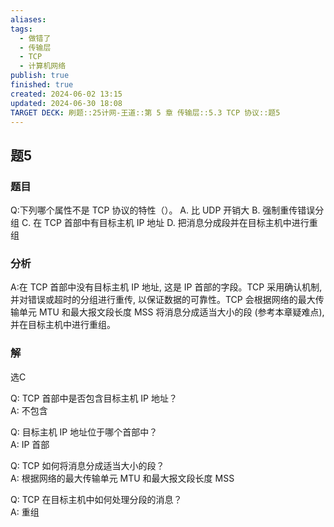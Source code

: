 ```yaml
---
aliases: 
tags:
  - 做错了
  - 传输层
  - TCP
  - 计算机网络
publish: true
finished: true
created: 2024-06-02 13:15
updated: 2024-06-30 18:08
TARGET DECK: 刷题::25计网-王道::第 5 章 传输层::5.3 TCP 协议::题5
---
```


## 题5
### 题目
Q:下列哪个属性不是 TCP 协议的特性（）。
A. 比 UDP 开销大
B. 强制重传错误分组
C. 在 TCP 首部中有目标主机 IP 地址
D. 把消息分成段并在目标主机中进行重组
### 分析
A:在 TCP 首部中没有目标主机 IP 地址, 这是 IP 首部的字段。TCP 采用确认机制, 并对错误或超时的分组进行重传, 以保证数据的可靠性。TCP 会根据网络的最大传输单元 MTU 和最大报文段长度 MSS 将消息分成适当大小的段 (参考本章疑难点), 并在目标主机中进行重组。
### 解
选C
<!--ID: 1719743162293-->

Q: TCP 首部中是否包含目标主机 IP 地址？  
A: 不包含
<!--ID: 1719743162300-->


Q: 目标主机 IP 地址位于哪个首部中？  
A: IP 首部
<!--ID: 1719743162305-->


Q: TCP 如何将消息分成适当大小的段？  
A: 根据网络的最大传输单元 MTU 和最大报文段长度 MSS
<!--ID: 1719743162309-->


Q: TCP 在目标主机中如何处理分段的消息？  
A: 重组
<!--ID: 1719743162315-->



